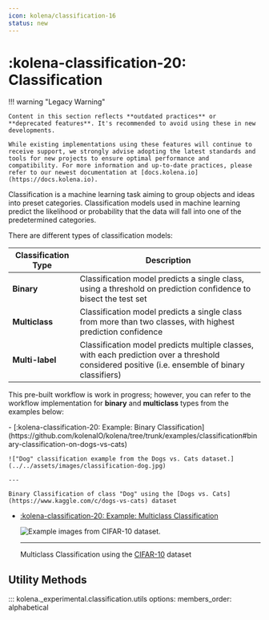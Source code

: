 ```yaml
---
icon: kolena/classification-16
status: new
---
```


# :kolena-classification-20: Classification

!!! warning "Legacy Warning"

    Content in this section reflects **outdated practices** or **deprecated features**. It's recommended to avoid using these in new developments.

    While existing implementations using these features will continue to receive support, we strongly advise adopting the latest standards and tools for new projects to ensure optimal performance and compatibility. For more information and up-to-date practices, please refer to our newest documentation at [docs.kolena.io](https://docs.kolena.io).


Classification is a machine learning task aiming to group objects and ideas into preset categories.
Classification models used in machine learning predict the likelihood or probability that the data will fall into
one of the predetermined categories.

There are different types of classification models:

| Classification Type | Description                                                                                                                                     |
| ------------------- | ----------------------------------------------------------------------------------------------------------------------------------------------- |
| **Binary**          | Classification model predicts a single class, using a threshold on prediction confidence to bisect the test set                                 |
| **Multiclass**      | Classification model predicts a single class from more than two classes, with highest prediction confidence                                     |
| **Multi-label**     | Classification model predicts multiple classes, with each prediction over a threshold considered positive (i.e. ensemble of binary classifiers) |


This pre-built workflow is work in progress; however, you can refer to the workflow implementation for **binary**
and **multiclass** types from the examples below:

<div class="grid cards" markdown>
- [:kolena-classification-20: Example: Binary Classification](https://github.com/kolenaIO/kolena/tree/trunk/examples/classification#binary-classification-on-dogs-vs-cats)

    !["Dog" classification example from the Dogs vs. Cats dataset.](../../assets/images/classification-dog.jpg)

    ---

    Binary Classification of class "Dog" using the [Dogs vs. Cats](https://www.kaggle.com/c/dogs-vs-cats) dataset

- [:kolena-classification-20: Example: Multiclass Classification](https://github.com/kolenaIO/kolena/tree/trunk/examples/classification#multiclass-classification-on-cifar-10)

    ![Example images from CIFAR-10 dataset.](../../assets/images/CIFAR-10.jpg)

    ---

    Multiclass Classification using the [CIFAR-10](https://www.cs.toronto.edu/~kriz/cifar.html) dataset
</div>

## Utility Methods
::: kolena._experimental.classification.utils
    options:
      members_order: alphabetical
